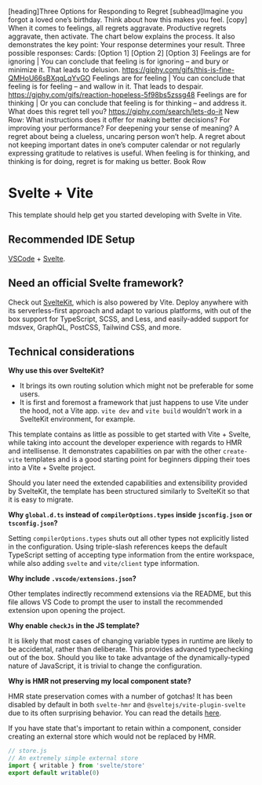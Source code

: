 

[heading]Three Options for Responding to Regret
[subhead]Imagine you forgot a loved one’s birthday. Think about how this makes you feel.
[copy] When it comes to feelings, all regrets aggravate. Productive regrets aggravate, then activate. The chart below explains the process. It also demonstrates the key point: Your response determines your result.
Three possible responses:
Cards: [Option 1] [Option 2] [Option 3]
Feelings are for ignoring | You can conclude that feeling is for ignoring – and bury or minimize it. That leads to delusion.
https://giphy.com/gifs/this-is-fine-QMHoU66sBXqqLqYvGO 
Feelings are for feeling | You can conclude that feeling is for feeling – and wallow in it. That leads to despair. 
https://giphy.com/gifs/reaction-hopeless-5f98bs5zssg48
Feelings are for thinking | Or you can conclude that feeling is for thinking – and address it. What does this regret tell you?
https://giphy.com/search/lets-do-it
New Row:
What instructions does it offer for making better decisions? For improving your performance? For deepening your sense of meaning?
A regret about being a clueless, uncaring person won’t help. A regret about not keeping important dates in one’s computer calendar or not regularly expressing gratitude to relatives is useful.
When feeling is for thinking, and thinking is for doing, regret is for making us better.
Book Row









# Svelte + Vite

This template should help get you started developing with Svelte in Vite.

## Recommended IDE Setup

[VSCode](https://code.visualstudio.com/) + [Svelte](https://marketplace.visualstudio.com/items?itemName=svelte.svelte-vscode).

## Need an official Svelte framework?

Check out [SvelteKit](https://github.com/sveltejs/kit#readme), which is also powered by Vite. Deploy anywhere with its serverless-first approach and adapt to various platforms, with out of the box support for TypeScript, SCSS, and Less, and easily-added support for mdsvex, GraphQL, PostCSS, Tailwind CSS, and more.

## Technical considerations

**Why use this over SvelteKit?**

- It brings its own routing solution which might not be preferable for some users.
- It is first and foremost a framework that just happens to use Vite under the hood, not a Vite app.
  `vite dev` and `vite build` wouldn't work in a SvelteKit environment, for example.

This template contains as little as possible to get started with Vite + Svelte, while taking into account the developer experience with regards to HMR and intellisense. It demonstrates capabilities on par with the other `create-vite` templates and is a good starting point for beginners dipping their toes into a Vite + Svelte project.

Should you later need the extended capabilities and extensibility provided by SvelteKit, the template has been structured similarly to SvelteKit so that it is easy to migrate.

**Why `global.d.ts` instead of `compilerOptions.types` inside `jsconfig.json` or `tsconfig.json`?**

Setting `compilerOptions.types` shuts out all other types not explicitly listed in the configuration. Using triple-slash references keeps the default TypeScript setting of accepting type information from the entire workspace, while also adding `svelte` and `vite/client` type information.

**Why include `.vscode/extensions.json`?**

Other templates indirectly recommend extensions via the README, but this file allows VS Code to prompt the user to install the recommended extension upon opening the project.

**Why enable `checkJs` in the JS template?**

It is likely that most cases of changing variable types in runtime are likely to be accidental, rather than deliberate. This provides advanced typechecking out of the box. Should you like to take advantage of the dynamically-typed nature of JavaScript, it is trivial to change the configuration.

**Why is HMR not preserving my local component state?**

HMR state preservation comes with a number of gotchas! It has been disabled by default in both `svelte-hmr` and `@sveltejs/vite-plugin-svelte` due to its often surprising behavior. You can read the details [here](https://github.com/rixo/svelte-hmr#svelte-hmr).

If you have state that's important to retain within a component, consider creating an external store which would not be replaced by HMR.

```js
// store.js
// An extremely simple external store
import { writable } from 'svelte/store'
export default writable(0)
```
